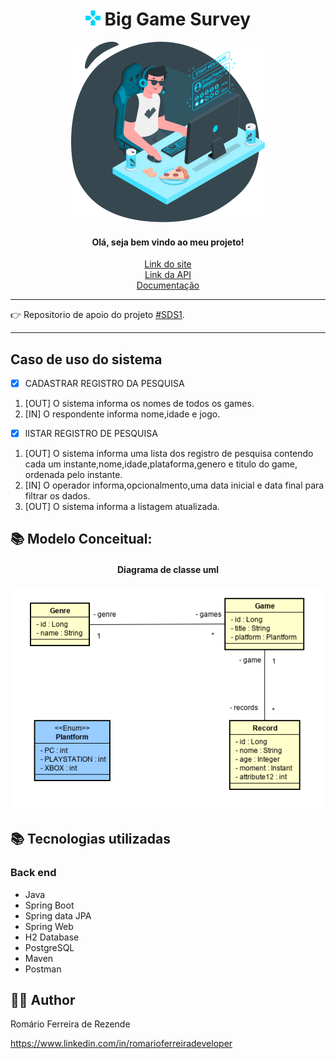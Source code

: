<div align="center">
  <H1><img src="https://github.com/Romariorfr/Big-Game-Survey/blob/master/backend/assets/logo.png"/> Big Game Survey</H1>
  <img src="https://github.com/Romariorfr/Big-Game-Survey/blob/master/backend/assets/gamer.png"/> 
  <H4>Olá, seja bem vindo ao meu projeto!</H4>
  
  
  <a href="https://sds1-romario.netlify.com">Link do site</a><br>
  <a href="https://sds1-romario.herokuapp.com">Link da API</a><br>
  <a href="https://sds1-romario.herokuapp.com/swagger-ui.html">Documentação</a>

  
</div>

---

:point_right: Repositorio de apoio do projeto [#SDS1](https://github.com/devsuperior/sds1). 

---


## Caso de uso do sistema
- [X] CADASTRAR REGISTRO DA PESQUISA
1. [OUT] O sistema informa os nomes de todos os games.
2. [IN] O respondente informa nome,idade e jogo.

- [X] lISTAR REGISTRO DE PESQUISA
1. [OUT] O sistema informa uma lista dos registro de pesquisa contendo cada um instante,nome,idade,plataforma,genero e titulo do game, ordenada pelo instante.
2. [IN] O operador informa,opcionalmento,uma data inicial e data final para filtrar os dados.
3. [OUT] O sistema informa a listagem atualizada.

## 📚 Modelo Conceitual:

<div align="center">
  <h4>Diagrama de classe uml</h4>
  <img src="https://github.com/Romariorfr/Big-Game-Survey/blob/master/backend/assets/uml%20sds1.png" alt="uml project"/>
</div>



## :books: Tecnologias utilizadas
### Back end
- Java
- Spring Boot
- Spring data JPA
- Spring Web
- H2 Database
- PostgreSQL
- Maven
- Postman

## :astronaut: Author 

Romário Ferreira de Rezende

https://www.linkedin.com/in/romarioferreiradeveloper

